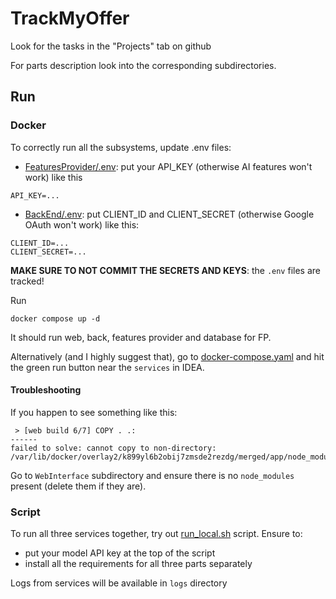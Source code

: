 # TrackMyOffer

Look for the tasks in the "Projects" tab on github

For parts description look into the corresponding subdirectories.

## Run

### Docker

To correctly run all the subsystems, update .env files:
- [FeaturesProvider/.env](FeaturesProvider/.env): put your API_KEY (otherwise AI features won't work) like this
```
API_KEY=...
```
- [BackEnd/.env](BackEnd/.env): put CLIENT_ID and CLIENT_SECRET (otherwise Google OAuth won't work) like this:
```
CLIENT_ID=...
CLIENT_SECRET=...
```

**MAKE SURE TO NOT COMMIT THE SECRETS AND KEYS**: the `.env` files are tracked! 

Run
```
docker compose up -d
```

It should run web, back, features provider and database for FP. 

Alternatively (and I highly suggest that),
go to [docker-compose.yaml](docker-compose.yaml) and hit the green run button near the `services` in IDEA.

#### Troubleshooting 

If you happen to see something like this:
```
 > [web build 6/7] COPY . .:
------
failed to solve: cannot copy to non-directory: /var/lib/docker/overlay2/k899yl6b2obij7zmsde2rezdg/merged/app/node_modules/@eslint/js
```

Go to `WebInterface` subdirectory and ensure there is no `node_modules` present (delete them if they are). 

### Script

To run all three services together, try out [run_local.sh](run_local.sh) script. Ensure to:
- put your model API key at the top of the script
- install all the requirements for all three parts separately

Logs from services will be available in `logs` directory